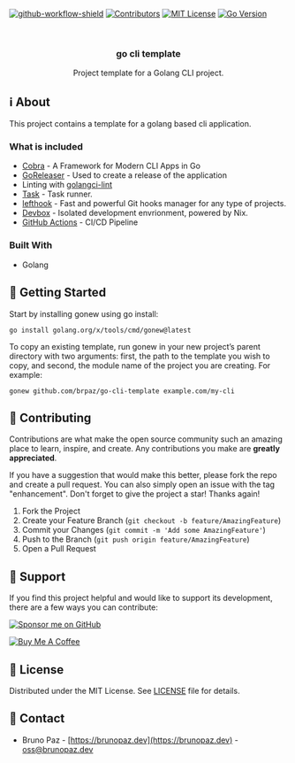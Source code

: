 [![github-workflow-shield]][github-workflow-url]
[![Contributors][contributors-shield]][contributors-url]
[![MIT License][license-shield]][license-url]
[![Go Version][gomod]][gomod-url]

<br />

<div>
<h3 align="center">go cli template</h3>

  <p align="center">
    Project template for a Golang CLI project.
  </p>
</div>

## ℹ️ About

This project contains a template for a golang based cli application.

### What is included

- [Cobra](https://cobra.dev/) - A Framework for Modern CLI Apps in Go
- [GoReleaser](https://goreleaser.com/) - Used to create a release of the application
- Linting with [golangci-lint](https://golangci-lint.run/)
- [Task](https://taskfile.dev/) - Task runner.
- [lefthook](https://github.com/evilmartians/lefthook) - Fast and powerful Git hooks manager for any type of projects.
- [Devbox](https://www.jetpack.io/devbox) - Isolated development envrionment, powered by Nix.
- [GitHub Actions](https://github.com/actions) - CI/CD Pipeline

### Built With

* Golang

## 🚀 Getting Started

Start by installing gonew using go install:

```shell
go install golang.org/x/tools/cmd/gonew@latest
```

To copy an existing template, run gonew in your new project’s parent directory with two arguments: first, the path to the template you wish to copy, and second, the module name of the project you are creating. For example:

```shell
gonew github.com/brpaz/go-cli-template example.com/my-cli
```

## 🤝 Contributing

Contributions are what make the open source community such an amazing place to learn, inspire, and create. Any contributions you make are **greatly appreciated**.

If you have a suggestion that would make this better, please fork the repo and create a pull request. You can also simply open an issue with the tag "enhancement".
Don't forget to give the project a star! Thanks again!

1. Fork the Project
2. Create your Feature Branch (`git checkout -b feature/AmazingFeature`)
3. Commit your Changes (`git commit -m 'Add some AmazingFeature'`)
4. Push to the Branch (`git push origin feature/AmazingFeature`)
5. Open a Pull Request

## 🫶 Support

If you find this project helpful and would like to support its development, there are a few ways you can contribute:

[![Sponsor me on GitHub](https://img.shields.io/badge/Sponsor-%E2%9D%A4-%23db61a2.svg?&logo=github&logoColor=red&&style=for-the-badge&labelColor=white)](https://github.com/sponsors/brpaz)

<a href="https://www.buymeacoffee.com/Z1Bu6asGV" target="_blank"><img src="https://www.buymeacoffee.com/assets/img/custom_images/orange_img.png" alt="Buy Me A Coffee" style="height: auto !important;width: auto !important;" ></a>

## 📃 License

Distributed under the MIT License. See [LICENSE](LICENSE.md) file for details.

## 📩 Contact

- Bruno Paz - [https://brunopaz.dev](https://brunopaz.dev) - oss@brunopaz.dev

<!-- MARKDOWN LINKS & IMAGES -->
<!-- https://www.markdownguide.org/basic-syntax#reference-style-links -->
[contributors-shield]: https://img.shields.io/github/contributors/brpaz/go-cli-template.svg?style=for-the-badge
[contributors-url]: https://github.com/brpaz/go-cli-template/graphs/contributors
[license-shield]: https://img.shields.io/github/license/brpaz/go-cli-template?style=for-the-badge
[license-url]: https://github.com/brpaz/go-cli-template/LICENSE
[github-workflow-shield]: https://img.shields.io/github/actions/workflow/status/brpaz/go-cli-template/ci.yml?style=for-the-badge
[github-workflow-url]: https://github.com/brpaz/go-cli-template/actions
[gomod]: https://github.com/brpaz/go-cli-template
[gomod-url]: https://img.shields.io/github/go-mod/go-version/brpaz/go-cli-template
